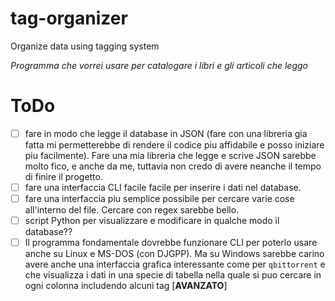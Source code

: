 # tag-organizer
Organize data using tagging system

_Programma che vorrei usare per catalogare i libri e gli articoli che leggo_

# ToDo

- [ ] fare in modo che legge il database in JSON (fare con una libreria gia fatta mi permetterebbe di rendere il codice piu affidabile e posso iniziare piu facilmente). Fare una mia libreria che legge e scrive JSON sarebbe molto fico, e anche da me, tuttavia non credo di avere neanche il tempo di finire il progetto.
- [ ] fare una interfaccia CLI facile facile per inserire i dati nel database.
- [ ] fare una interfaccia piu semplice possibile per cercare varie cose all'interno del file. Cercare con regex sarebbe bello.
- [ ] script Python per visualizzare e modificare in qualche modo il database??
- [ ] Il programma fondamentale dovrebbe funzionare CLI per poterlo usare anche su Linux e MS-DOS (con DJGPP). Ma su Windows sarebbe carino avere anche una interfaccia grafica interessante come per `qbittorrent` e che visualizza i dati in una specie di tabella nella quale si puo cercare in ogni colonna includendo alcuni tag [**AVANZATO**]

